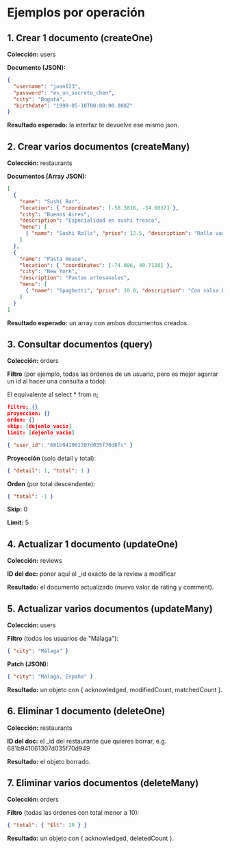 # Ejemplos por operación

## 1. Crear 1 documento (createOne)

**Colección:** users

**Documento (JSON):**
```json
{
  "username": "juan123",
  "password": "es_un_secreto_chen",
  "city": "Bogotá",
  "birthdate": "1990-05-10T00:00:00.000Z"
}
```

**Resultado esperado:** la interfaz te devuelve ese mismo json.

## 2. Crear varios documentos (createMany)

**Colección:** restaurants

**Documentos (Array JSON):**
```json
[
  {
    "name": "Sushi Bar",
    "location": { "coordinates": [-58.3816, -34.6037] },
    "city": "Buenos Aires",
    "description": "Especialidad en sushi fresco",
    "menu": [
      { "name": "Sushi Rolls", "price": 12.5, "description": "Rollo variado" }
    ]
  },
  {
    "name": "Pasta House",
    "location": { "coordinates": [-74.006, 40.7128] },
    "city": "New York",
    "description": "Pastas artesanales",
    "menu": [
      { "name": "Spaghetti", "price": 10.0, "description": "Con salsa boloñesa" }
    ]
  }
]
```

**Resultado esperado:** un array con ambos documentos creados.

## 3. Consultar documentos (query)

**Colección:** orders

**Filtro** (por ejemplo, todas las órdenes de un usuario, pero es mejor agarrar un id al hacer una consulta a todo):

El equivalente al select * from n;
```json
filtro: {}
proyeccion: {}
orden: {}
skip: [dejenlo vacio]
limit: [dejenlo vacio]
```

```json
{ "user_id": "681b941061307d035f70d8fc" }
```

**Proyección** (solo detail y total):
```json
{ "detail": 1, "total": 1 }
```

**Orden** (por total descendente):
```json
{ "total": -1 }
```

**Skip:** 0

**Limit:** 5

## 4. Actualizar 1 documento (updateOne)

**Colección:** reviews

**ID del doc:** poner aquí el _id exacto de la review a modificar

**Resultado:** el documento actualizado (nuevo valor de rating y comment).

## 5. Actualizar varios documentos (updateMany)

**Colección:** users

**Filtro** (todos los usuarios de "Málaga"):
```json
{ "city": "Málaga" }
```

**Patch (JSON):**
```json
{ "city": "Málaga, España" }
```

**Resultado:** un objeto con { acknowledged, modifiedCount, matchedCount }.

## 6. Eliminar 1 documento (deleteOne)

**Colección:** restaurants

**ID del doc:** el _id del restaurante que quieres borrar, e.g. 681b941061307d035f70d949

**Resultado:** el objeto borrado.

## 7. Eliminar varios documentos (deleteMany)

**Colección:** orders

**Filtro** (todas las órdenes con total menor a 10):
```json
{ "total": { "$lt": 10 } }
```

**Resultado:** un objeto con { acknowledged, deletedCount }.
